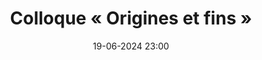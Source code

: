 ---
layout: ../../../layouts/Actu.astro
date : "19-06-2024 23:00"

title: "Colloque « Origines et fins »"

auteur :
  - philodoctes

image : "/assets/fildactus/evenements/06-19-philodoctes.jpg"

source : "https://philodoctes.wordpress.com/2024/05/20/colloque-origines-et-fins/"
---